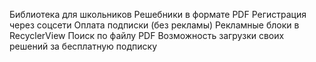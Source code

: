 Библиотека для школьников
Решебники в формате PDF
Регистрация через соцсети
Оплата подписки (без рекламы)
Рекламные блоки в RecyclerView
Поиск по файлу PDF
Возможность загрузки своих решений за бесплатную подписку

